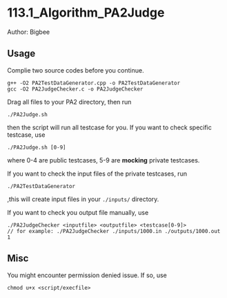 # 113.1_Algorithm_PA2Judge

Author: Bigbee

## Usage

Complie two source codes before you continue.
```
g++ -O2 PA2TestDataGenerator.cpp -o PA2TestDataGenerator
gcc -O2 PA2JudgeChecker.c -o PA2JudgeChecker
```
Drag all files to your PA2 directory, then run
```
./PA2Judge.sh
```
then the script will run all testcase for you. If you want to check specific testcase, use
```
./PA2Judge.sh [0-9]
```
where 0-4 are public testcases, 5-9 are **mocking** private testcases.

If you want to check the input files of the private testcases, run
```
./PA2TestDataGenerator
```
,this will create input files in your `./inputs/` directory.

If you want to check you output file manually, use
```
./PA2JudgeChecker <inputfile> <outputfile> <testcase[0-9]>
// for example: ./PA2JudgeChecker ./inputs/1000.in ./outputs/1000.out 1
```

## Misc

You might encounter permission denied issue. If so, use
```
chmod u+x <script/execfile>
```
